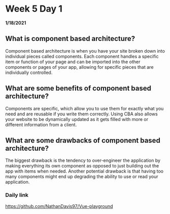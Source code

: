 # Week 5 Day 1
__1/18/2021__

## What is component based architecture? 

Component based architecture is when you have your site broken down into individual pieces called components. Each component handles a specific item or function of your page and can be imported into the other components or pages of your app, allowing for specific pieces that are individually controlled. 

## What are some benefits of component based architecture? 

Components are specific, which allow you to use them for exactly what you need and are reusable if you write them correctly. Using CBA also allows your website to be dynamically updated as it gets filled with more or different information from a client. 

## What are some drawbacks of component based architecture? 

The biggest drawback is the tendency to over-engineer the application by making everything its own component as opposed to just building out the app with items when needed. Another potential drawback is that having too many components might end up degrading the ability to use or read your application. 

### Daily link 
https://github.com/NathanDavis97/Vue-playground